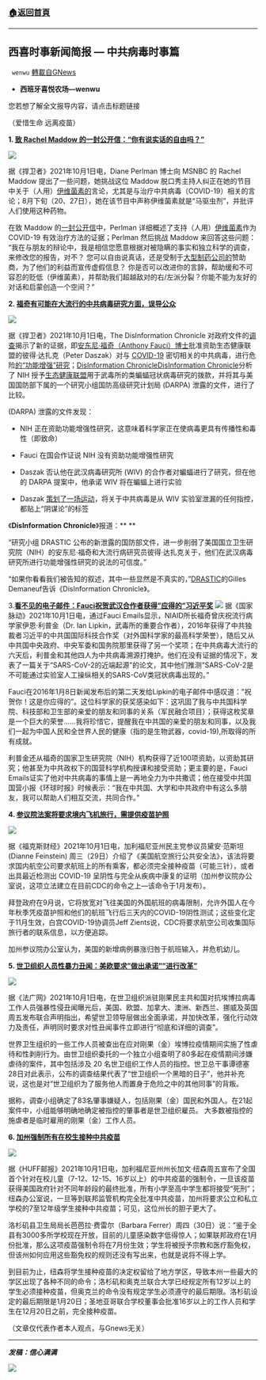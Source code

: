 ###  [:house:返回首頁](https://github.com/ourhimalayas/txt)
---


## 西喜时事新闻简报 — 中共病毒时事篇
` wenwu` [轉載自GNews](https://gnews.org/zh-hans/1568554/)

- **西班牙喜悦农场—wenwu**


您若想了解全文报导内容，请点击标题链接

（爱惜生命 远离疫苗）

**1. [致 Rachel Maddow 的一封公开信：“你有说实话的自由吗？”](https://childrenshealthdefense.org/defender/dr-diane-perlman-rachel-maddow-ivermectin-covid/)**

![](https://assets.gnews.org/wp-content/uploads/2021/10/tempsnip192.png)

据《捍卫者》2021年10月1日电，Diane Perlman 博士向 MSNBC 的 Rachel Maddow 提出了一些问题，她挑战这位 Maddow 脱口秀主持人纠正在她的节目中关于（人用）[伊维菌素的](https://childrenshealthdefense.org/defender/covid-ivermectin-could-have-saved-millions-lives/)言论，尤其是与治疗中共病毒（COVID-19）相关的言论；8月下旬（20、27日），她在该节目中声称伊维菌素就是“马驱虫剂”，并批评人们使用这种药物。

在致 Maddow 的[一封公开信](https://coronawise.substack.com/p/open-letter-and-challenge-for-rachel)中，Perlman 详细概述了支持（人用）[伊维菌素](https://childrenshealthdefense.org/defender/joe-rogan-bret-weinstein-dr-pierre-kory-youtube-censorship-ivermectin-covid-treatment/)作为 COVID-19 有效治疗方法的证据；Perlman 然后挑战 Maddow 来回答这些问题：
“我在与朋友的辩论中，我是相信您愿意根据对被隐瞒的事实和独立科学的调查，来修改您的报告，对不？
您可以自由说真话，还是受制于[大型制药公司的](https://childrenshealthdefense.org/defender_category/big-pharma/)赞助商，为了他们的利益而宣传虚假信息？
你是否可以改进你的言辞，帮助缓和不可容忍的贬低（伊维菌素），并帮助我们超越敌对的右/左派分裂？你能不能为友好的对话和启蒙创造一个空间？”

**2. [福奇有可能在大流行的中共病毒研究方面，误导公众](https://childrenshealthdefense.org/defender/fauci-nih-darpa-funding-gain-of-function-research/)**

![](https://assets.gnews.org/wp-content/uploads/2021/10/tempsnip193.png)

据《捍卫者》2021年10月1日电，The DisInformation Chronicle 对政府文件的[调查](https://disinformationchronicle.substack.com/p/leaked-department-of-defense-documents)揭示了新的证据，即[安东尼·福奇（Anthony Fauci）博士](https://childrenshealthdefense.org/defender/robert-f-kennedy-jr-book-the-real-anthony-fauci/)批准资助生态健康联盟的彼得·达扎克（Peter Daszak）对与 [COVID-19](https://childrenshealthdefense.org/defender_category/covid/) 密切相关的中共病毒，进行危险[的“功能增强”研究](https://childrenshealthdefense.org/defender/biden-congress-investigate-fauci-gain-of-function-research/)；[DisInformation ChronicleDisInformation Chronicle](https://disinformationchronicle.substack.com/archive?utm_source=menu-dropdown)分析了 NIH 授予[生态健康联盟](https://childrenshealthdefense.org/defender/ecohealth-alliance-hid-pentagon-funding/)用于武毒所的类蝙蝠冠状病毒研究的拨款，并将其与美国国防部下属的一个研究小组国防高级研究计划局 (DARPA) 泄露的文件，进行了比较。

(DARPA) 泄露的文件发现：

- NIH 正在资助功能增强性研究，这意味着科学家正在使病毒更具有传播性和毒性（即致命）
- Fauci 在国会作证说 NIH 没有资助功能增强性研究
- Daszak 否认他在武汉病毒研究所 (WIV) 的合作者对蝙蝠进行了研究，但在他的 DARPA 提案中，他承诺 WIV 将在蝙蝠上进行实验


- Daszak [策划了一场运动](https://childrenshealthdefense.org/defender/26-of-27-scientists-covid-lab-leak-ties-wuhan-lab/)，将关于中共病毒是从 WIV 实验室泄漏的任何指控，都贴上“阴谋论”的标签

《**DisInformation Chronicle**》报道：** **


“研究小组 DRASTIC 公布的新泄露的国防部文件，进一步削弱了美国国立卫生研究院（NIH）的安东尼·福奇和大流行病研究员彼得·达扎克关于，他们在武汉病毒研究所进行功能增强性研究的说法的可信度。”

“如果你看看我们被告知的叙述，其中一些显然是不真实的，”[DRASTIC](https://drasticresearch.org/)的Gilles Demaneuf告诉《DisInformation Chronicle》。

3.[**看不见的电子邮件：Fauci祝贺武汉合作者获得”应得的”习近平奖**](https://thenationalpulse.com/exclusive/foiad-fauci-emails-reveal-congratulating-researchers-earning-ccp-awards/)
![](https://assets.gnews.org/wp-content/uploads/2021/10/tempsnip194.png)
据《国家脉动》2021年10月1日电，通过Fauci Emails显示，NIAID所长福奇曾庆祝流行病学家伊恩·利普金（Dr. Ian Lipkin，武毒所的重要合作者），2016年获得了中共独裁者习近平的中共国国际科技合作奖（对外国科学家的最高科学荣誉），随后又从中共国中央政府、中央军委和国务院那里获得了另一个奖项；在中共病毒大流行的六天后，利普金和其他四人为中共病毒溯源打掩护。他们在没有证据的情况下，发表了一篇关于“SARS-CoV-2的近端起源”的论文，其中他们推测“SARS-CoV-2是不可能通过实验室人工操纵相关的SARS-CoV类冠状病毒出现的。”

Fauci在2016年1月8日新闻发布后的第二天发给Lipkin的电子邮件中感叹道：”祝贺你！这是你应得的”。这位科学家的获奖感染如下：这巩固了我与中共国科学院、科技部和卫生部的亲爱的朋友和同事的关系（军民融合项目）；获得这枚奖章是一个巨大的荣誉……我将珍惜它，提醒我在中共国的亲爱的朋友和同事，以及我们一起为中国人民和全世界人民的健康（指的是生物武器，covid-19),所取得的所有成就。

利普金还从福奇的国家卫生研究院（NIH）机构获得了近100项资助，以资助其研究；他甚至为中共政权下的国营科学机构授课和接受资助；更主要的是，Fauci Emails证实了他对中共病毒的事情上是一再地全力为中共撒谎；他在接受中共国国营小报《环球时报》时候表示：“我在中共国、大学和中共政府中有这么多朋友，我可以帮助人们相互交流，共同合作。”

**4. [参议院法案将要求境内飞机旅行，需提供疫苗护照](https://www.foxbusiness.com/politics/senate-domestic-flyers-covid-vaccination-proof)**

![](https://assets.gnews.org/wp-content/uploads/2021/10/tempsnip195.png)

据《福克斯财经》2021年10月1日电，加利福尼亚州民主党参议员黛安·范斯坦 (Dianne Feinstein) 周三（29日）介绍了《美国航空旅行公共安全法》，该法将要求国内航空公司要求航班上的所有乘客，都必须完全接种疫苗（可能三针），或者出具最近检测出 COVID-19 呈阴性与完全从疾病中康复的证明（加州参议院办公室说，这项立法建立在目前CDC的命令之上—该命令于1月发布）。

拜登政府在9月说，它将放宽对飞往美国的外国航班的病毒限制，允许外国人在今年秋季凭疫苗护照和他们的航班飞行后三天内的COVID-19阴性测试；这些变化定于11月生效，白宫COVID-19协调员Jeff Zients说，CDC将要求航空公司收集国际旅行者的联系信息，以方便追踪。

加州参议院办公室认为，美国的新增病例暴涨归咎于航班输入，并危机幼儿。

**5. [世卫组织人员性暴力丑闻：美欧要求”做出承诺””进行改革”](https://www.rfi.fr/cn/%E4%B8%AD%E5%9B%BD/20211001-%E4%B8%96%E5%8D%AB%E7%BB%84%E7%BB%87%E4%BA%BA%E5%91%98%E6%80%A7%E6%9A%B4%E5%8A%9B%E4%B8%91%E9%97%BB-%E7%BE%8E%E6%AC%A7%E8%A6%81%E6%B1%82-%E5%81%9A%E5%87%BA%E6%89%BF%E8%AF%BA-%E8%BF%9B%E8%A1%8C%E6%94%B9%E9%9D%A9)**

![](https://assets.gnews.org/wp-content/uploads/2021/10/tempsnip196.png)

据《法广网》2021年10月1日电，在世卫组织派驻刚果民主共和国对抗埃博拉病毒工作人员强暴性侵丑闻曝光后，美国、欧盟、加拿大、澳洲、新西兰、挪威及英国周五发布联合声明指出，希望世卫领导层做出全面承诺，并加快改革，强化行动效力及责任，声明同时要求对性丑闻事件立即进行“彻底和详细的调查”。

世界卫生组织的一些工作人员被查出在应对刚果（金）埃博拉疫情期间实施了性虐待和性剥削行为。由世卫组织委托的一个独立小组查明了80多起在疫情期间涉嫌虐待的案件，其中包括涉及 20 名世卫组织工作人员的指控。世卫总干事谭德塞28日对此表示，公布的调查结果代表了“世卫组织一个黑暗的日子”，他并补充说，这也是对“世卫组织为了服务他人而置身于危险之中的其他同事”的背叛。

据称，调查小组确定了83名肇事嫌疑人，包括刚果（金）国民和外国人。在21起案件中，小组能够明确地确定被指控的肇事者是世卫组织雇员。 大多数被指控的施虐者是临时雇用的刚果（金）工作人员。

**6. [加州强制所有在校生接种中共疫苗](https://www.huffpost.com/entry/bc-us-virus-outbreak-california-schools_n_61574510e4b0487c855eb575?yptr=yahoo)**

![](https://assets.gnews.org/wp-content/uploads/2021/10/tempsnip197.png)

据《HUFF邮报》2021年10月1日电，加利福尼亚州州长加文·纽森周五宣布了全国首个针对在校儿童（7-12、12-15、16岁以上）的中共疫苗的强制令，一旦该疫苗获得美国政府针对不同年龄段的最终批准，所有小学至高中学生都将接受“死刑”；纽森办公室说，一旦等到联邦监管机构完全批准中共疫苗，加州将要求公立和私立学校的7至12年级学生接种中共疫苗；可见，这位州长的胆子更大了。

洛杉矶县卫生局局长芭芭拉·费雷尔（Barbara Ferrer）周四（30日）说：”鉴于全县有3000多所学校现在开放，目前的儿童感染数字低得惊人；如果联邦政府在1月份批准，那么这项疫苗强制令将在7月份生效；学生将被授予宗教和医疗豁免权，但该州如何应用这些豁免权的规则还没有写出来，也就是说将不得上学。

到目前为止，纽森将学生接种疫苗的决定权留给了地方学区，导致本州一些最大的学区出现了各种不同的命令；洛杉矶和奥克兰联合大学已经规定所有12岁以上的学生必须接种疫苗，但奥克兰的命令没有规定学生必须遵守的最后期限。洛杉矶设定的最后期限是1月20日；圣地亚哥联合学校董事会批准16岁以上的工作人员和学生在12月20日之前，完全接种疫苗。

（文章仅代表作者本人观点，与Gnews无关）

* * *

***发稿：信心满满***

![](https://assets.gnews.org/wp-content/uploads/2021/10/GNEWS_CH.-1.jpeg)
